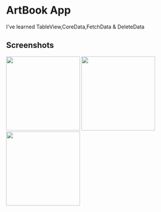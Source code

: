 
# ArtBook App
<p>I've learned TableView,CoreData,FetchData & DeleteData </p>


## Screenshots
<img src="https://github.com/Furkansarip/iOS-Swift-Projects/blob/main/ArtBook/Screenshots/main.png" width=200/>
<img src="https://github.com/Furkansarip/iOS-Swift-Projects/blob/main/ArtBook/Screenshots/addScreen.png" width=200/>
<img src="https://github.com/Furkansarip/iOS-Swift-Projects/blob/main/ArtBook/Screenshots/editScreen.png" width=200/>



